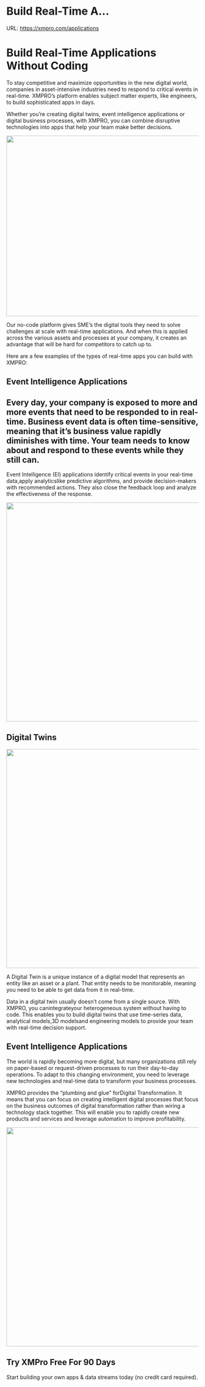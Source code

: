 # Build Real-Time A...

URL: https://xmpro.com/applications

# Build Real-Time Applications Without Coding

To stay competitive and maximize opportunities in the new digital world, companies in asset-intensive industries need to respond to critical events in real-time. XMPRO’s platform enables subject matter experts, like engineers, to build sophisticated apps in days.

Whether you’re creating digital twins, event intelligence applications or digital business processes, with XMPRO, you can combine disruptive technologies into apps that help your team make better decisions.

<img src="https://xmpro.com/wp-content/uploads/2020/06/Digital-business-Platform-XMPRO-1024x475.png" width="1020" height="473">

Our no-code platform gives SME’s the digital tools they need to solve challenges at scale with real-time applications. And when this is applied across the various assets and processes at your company, it creates an advantage that will be hard for competitors to catch up to.

Here are a few examples of the types of real-time apps you can build with XMPRO:

## Event Intelligence Applications

## Every day, your company is exposed to more and more events that need to be responded to in real-time. Business event data is often time-sensitive, meaning that it’s business value rapidly diminishes with time. Your team needs to know about and respond to these events while they still can.

Event Intelligence (EI) applications identify critical events in your real-time data,apply analyticslike predictive algorithms, and provide decision-makers with recommended actions. They also close the feedback loop and analyze the effectiveness of the response.

<img src="https://xmpro.com/wp-content/uploads/2022/12/2022-10-17_12-45-24-1024x576.png" width="1020" height="574">

## Digital Twins

<img src="https://xmpro.com/wp-content/uploads/2022/12/2022-10-17_12-47-23-1024x576.png" width="1020" height="574">

A Digital Twin is a unique instance of a digital model that represents an entity like an asset or a plant. That entity needs to be monitorable, meaning you need to be able to get data from it in real-time.

Data in a digital twin usually doesn’t come from a single source. With XMPRO, you canintegrateyour heterogeneous system without having to code. This enables you to build digital twins that use time-series data, analytical models,3D modelsand engineering models to provide your team with real-time decision support.

## Event Intelligence Applications

The world is rapidly becoming more digital, but many organizations still rely on paper-based or request-driven processes to run their day-to-day operations. To adapt to this changing environment, you need to leverage new technologies and real-time data to transform your business processes.

XMPRO provides the “plumbing and glue” forDigital Transformation. It means that you can focus on creating intelligent digital processes that focus on the business outcomes of digital transformation rather than wiring a technology stack together. This will enable you to rapidly create new products and services and leverage automation to improve profitability.

<img src="https://xmpro.com/wp-content/uploads/2022/12/2022-10-17_12-44-31-1024x576.png" width="1020" height="574">

## Try XMPro Free For 90 Days

Start building your own apps & data streams today (no credit card required).

